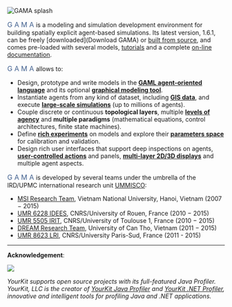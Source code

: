 ![GAMA splash](https://github.com/gama-platform/gama/wiki/images/splash/gama_front3.jpg)

<font size="3" color="#42618F">G A M A </font> is a modeling and simulation development environment for building spatially explicit agent-based simulations. Its latest version, 1.6.1, can be freely [downloaded](Download GAMA) or [built from source](https://code.google.com/p/gama-platform/source/checkout), and comes pre-loaded with several models, [tutorials](G__Tutorials ) and a complete [on-line documentation](G__Overview).
<p/> 
<font size="3" color="#42618F">G A M A </font> allows to:

* Design, prototype and write models in the **[GAML agent-oriented language](G__GamlLanguage)** and its optional **[graphical modeling tool](G__GraphicalEditor)**.
* Instantiate agents from any kind of dataset, including **[GIS data](Tutorial__RoadTrafficTutorial)**, and execute **[large-scale simulations](G__RunningExperiments)** (up to millions of agents). 
* Couple discrete or continuous **topological layers**, multiple **[levels of agency](G__MultiLevel)** and **multiple paradigms** (mathematical equations, control architectures, finite state machines).
* Define **[rich experiments](G__DefiningExperiments)** on models and explore their **[parameters space](G__BatchExperiments)** for calibration and validation.
* Design rich user interfaces that support deep inspections on agents, **[user-controlled actions](G__DefininUserInteraction)** and panels, **[multi-layer 2D/3D displays](G__DefiningDisplays)** and multiple agent aspects.

<font size="3" color="#42618F">G A M A </font> is developed by several teams under the umbrella of the IRD/UPMC international research unit [UMMISCO](http://www.ummisco.ird.fr/):

* [MSI Research Team](http://www.ifi.auf.org/site/content/view/35/46/lang,french/), Vietnam National University, Hanoi, Vietnam (2007 − 2015)
* [UMR 6228 IDEES](http://www.umr-idees.fr), CNRS/University of Rouen, France (2010 − 2015)
* [UMR 5505 IRIT](http://www.irit.fr), CNRS/University of Toulouse 1, France (2010 − 2015)
* [DREAM Research Team](http://www.cit.ctu.edu.vn), University of Can Tho, Vietnam (2011 − 2015)
* [UMR 8623 LRI](http://www.lri.fr), CNRS/University Paris-Sud, France (2011 - 2015)


---

**Acknowledgement**:  

![](https://www.yourkit.com/images/yklogo.png)  

*YourKit supports open source projects with its full-featured Java Profiler.
YourKit, LLC is the creator of <a href="https://www.yourkit.com/java/profiler/index.jsp">YourKit Java Profiler</a>
and <a href="https://www.yourkit.com/.net/profiler/index.jsp">YourKit .NET Profiler</a>,
innovative and intelligent tools for profiling Java and .NET applications.*